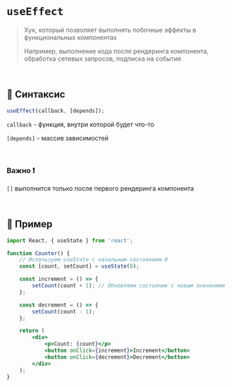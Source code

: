 # `useEffect`
> Хук, который позволяет выполнять побочные эффекты в функциональных компонентах
>
>  Например, выполнение кода после рендеринга компонента, обработка сетевых запросов, подписка на события

<br>

## 🚩 Синтаксис
```jsx
useEffect(callback, [depends]);
```
`callback` - функция, внутри которой будет что-то

`[depends]` - массив зависимостей

<br>

### Важно ❗

`[]` выполнится только после первого рендеринга компонента

<br>

## 🚩 Пример
```jsx
import React, { useState } from 'react';

function Counter() {
    // Используем useState с начальным состоянием 0
    const [count, setCount] = useState(0);

    const increment = () => {
        setCount(count + 1); // Обновляем состояние с новым значением
    };

    const decrement = () => {
        setCount(count - 1);
    };

    return (
        <div>
            <p>Count: {count}</p>
            <button onClick={increment}>Increment</button>
            <button onClick={decrement}>Decrement</button>
        </div>
    );
}

```
